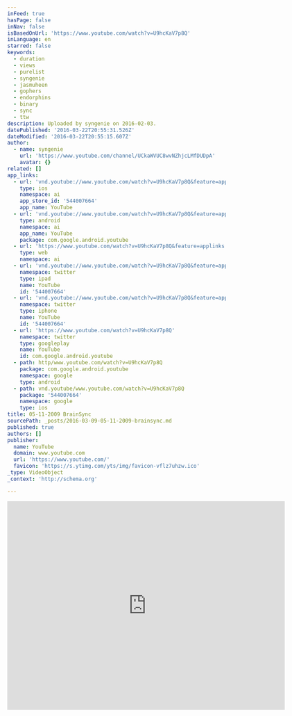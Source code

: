 ```yaml
---
inFeed: true
hasPage: false
inNav: false
isBasedOnUrl: 'https://www.youtube.com/watch?v=U9hcKaV7p8Q'
inLanguage: en
starred: false
keywords:
  - duration
  - views
  - purelist
  - syngenie
  - jasmuheen
  - gophers
  - endorphins
  - binary
  - sync
  - ttw
description: Uploaded by syngenie on 2016-02-03.
datePublished: '2016-03-22T20:55:31.526Z'
dateModified: '2016-03-22T20:55:15.607Z'
author:
  - name: syngenie
    url: 'https://www.youtube.com/channel/UCkaWVUC8wvNZhjcLMfDUDpA'
    avatar: {}
related: []
app_links:
  - url: 'vnd.youtube://www.youtube.com/watch?v=U9hcKaV7p8Q&feature=applinks'
    type: ios
    namespace: ai
    app_store_id: '544007664'
    app_name: YouTube
  - url: 'vnd.youtube://www.youtube.com/watch?v=U9hcKaV7p8Q&feature=applinks'
    type: android
    namespace: ai
    app_name: YouTube
    package: com.google.android.youtube
  - url: 'https://www.youtube.com/watch?v=U9hcKaV7p8Q&feature=applinks'
    type: web
    namespace: ai
  - url: 'vnd.youtube://www.youtube.com/watch?v=U9hcKaV7p8Q&feature=applinks'
    namespace: twitter
    type: ipad
    name: YouTube
    id: '544007664'
  - url: 'vnd.youtube://www.youtube.com/watch?v=U9hcKaV7p8Q&feature=applinks'
    namespace: twitter
    type: iphone
    name: YouTube
    id: '544007664'
  - url: 'https://www.youtube.com/watch?v=U9hcKaV7p8Q'
    namespace: twitter
    type: googleplay
    name: YouTube
    id: com.google.android.youtube
  - path: http/www.youtube.com/watch?v=U9hcKaV7p8Q
    package: com.google.android.youtube
    namespace: google
    type: android
  - path: vnd.youtube/www.youtube.com/watch?v=U9hcKaV7p8Q
    package: '544007664'
    namespace: google
    type: ios
title: 05-11-2009 BrainSync
sourcePath: _posts/2016-03-09-05-11-2009-brainsync.md
published: true
authors: []
publisher:
  name: YouTube
  domain: www.youtube.com
  url: 'https://www.youtube.com/'
  favicon: 'https://s.ytimg.com/yts/img/favicon-vflz7uhzw.ico'
_type: VideoObject
_context: 'http://schema.org'

---
```

<iframe src="https://cdn.embedly.com/widgets/media.html?src=https%3A%2F%2Fwww.youtube.com%2Fembed%2FU9hcKaV7p8Q%3Ffeature%3Doembed&amp;url=https%3A%2F%2Fwww.youtube.com%2Fwatch%3Fv%3DU9hcKaV7p8Q&amp;image=https%3A%2F%2Fi.ytimg.com%2Fvi%2FU9hcKaV7p8Q%2Fhqdefault.jpg&amp;key=b7d04c9b404c499eba89ee7072e1c4f7&amp;type=text%2Fhtml&amp;schema=youtube" width="640" height="480" scrolling="no" frameborder="0" allowfullscreen="allowfullscreen" style=""></iframe>